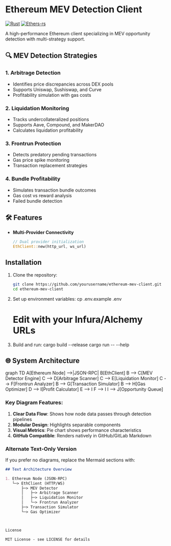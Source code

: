 # Ethereum MEV Detection Client

[![Rust](https://img.shields.io/badge/Rust-1.70+-blue.svg)](https://www.rust-lang.org/)
[![Ethers-rs](https://img.shields.io/badge/Ethers.rs-2.0+-orange.svg)](https://github.com/gakonst/ethers-rs)

A high-performance Ethereum client specializing in MEV opportunity detection with multi-strategy support.

## 🔍 MEV Detection Strategies

### 1. Arbitrage Detection
- Identifies price discrepancies across DEX pools
- Supports Uniswap, Sushiswap, and Curve
- Profitability simulation with gas costs

### 2. Liquidation Monitoring
- Tracks undercollateralized positions
- Supports Aave, Compound, and MakerDAO
- Calculates liquidation profitability

### 3. Frontrun Protection
- Detects predatory pending transactions
- Gas price spike monitoring
- Transaction replacement strategies

### 4. Bundle Profitability
- Simulates transaction bundle outcomes
- Gas cost vs reward analysis
- Failed bundle detection

## 🛠️ Features

- **Multi-Provider Connectivity**
  ```rust
  // Dual provider initialization
  EthClient::new(http_url, ws_url)

## Installation

1. Clone the repository:
   ```bash
   git clone https://github.com/yourusername/ethereum-mev-client.git
   cd ethereum-mev-client

2. Set up environment variables:
    cp .env.example .env
    # Edit with your Infura/Alchemy URLs

3. Build and run:
    cargo build --release
    cargo run -- --help
    

## 🌐 System Architecture

graph TD
    A[Ethereum Node] -->|JSON-RPC| B[EthClient]
    B --> C[MEV Detector Engine]
    C --> D[Arbitrage Scanner]
    C --> E[Liquidation Monitor]
    C --> F[Frontrun Analyzer]
    B --> G[Transaction Simulator]
    B --> H[Gas Optimizer]
    D --> I[Profit Calculator]
    E --> I
    F --> I
    I --> J[Opportunity Queue]


### Key Diagram Features:

1. **Clear Data Flow**: Shows how node data passes through detection pipelines
2. **Modular Design**: Highlights separable components
3. **Visual Metrics**: Pie chart shows performance characteristics
4. **GitHub Compatible**: Renders natively in GitHub/GitLab Markdown

### Alternate Text-Only Version
If you prefer no diagrams, replace the Mermaid sections with:

```markdown
## Text Architecture Overview

1. Ethereum Node (JSON-RPC)
   └─> EthClient (HTTP/WS)
       ├─> MEV Detector
       │   ├─> Arbitrage Scanner
       │   ├─> Liquidation Monitor
       │   └─> Frontrun Analyzer
       ├─> Transaction Simulator
       └─> Gas Optimizer



License

MIT License - see LICENSE for details